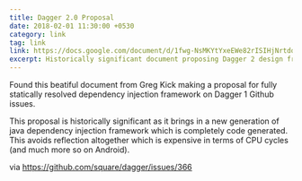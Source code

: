 ```yaml
---
title: Dagger 2.0 Proposal
date: 2018-02-01 11:30:00 +0530
category: link
tag: link
link: https://docs.google.com/document/d/1fwg-NsMKYtYxeEWe82rISIHjNrtdqonfiHgp8-PQ7m8/edit
excerpt: Historically significant document proposing Dagger 2 design from Greg Kick
---
```

Found this beatiful document from Greg Kick making a proposal for fully statically resolved dependency injection framework on Dagger 1 Github issues.

This proposal is historically significant as it brings in a new generation of java dependency injection framework which is completely code generated. This avoids reflection altogether which is expensive in terms of CPU cycles (and much more so on Android).

via <https://github.com/square/dagger/issues/366>
